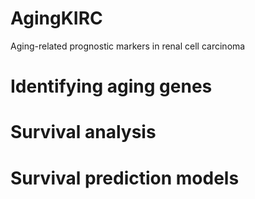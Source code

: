 # AgingKIRC 
Aging-related prognostic markers in renal cell carcinoma

# Identifying aging genes

# Survival analysis

# Survival prediction models
